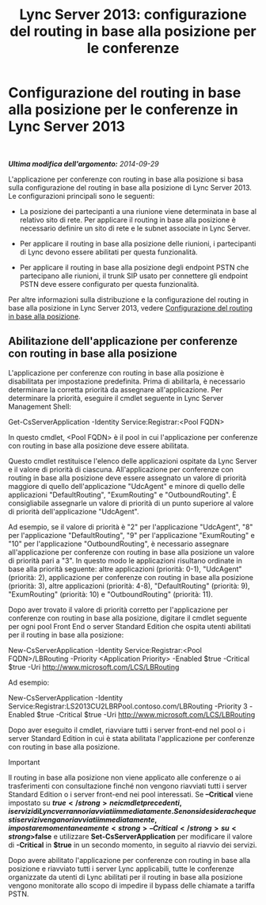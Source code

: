 ﻿---
title: 'Lync Server 2013: configurazione del routing in base alla posizione per le conferenze'
TOCTitle: Configurazione del routing in base alla posizione per le conferenze
ms:assetid: d8c708cc-a1b1-48b1-808c-a64df15f7701
ms:mtpsurl: https://technet.microsoft.com/it-it/library/Dn362846(v=OCS.15)
ms:contentKeyID: 56269989
ms.date: 08/24/2015
mtps_version: v=OCS.15
ms.translationtype: HT
---

# Configurazione del routing in base alla posizione per le conferenze in Lync Server 2013

 

_**Ultima modifica dell'argomento:** 2014-09-29_

L'applicazione per conferenze con routing in base alla posizione si basa sulla configurazione del routing in base alla posizione di Lync Server 2013. Le configurazioni principali sono le seguenti:

  - La posizione dei partecipanti a una riunione viene determinata in base al relativo sito di rete. Per applicare il routing in base alla posizione è necessario definire un sito di rete e le subnet associate in Lync Server.

  - Per applicare il routing in base alla posizione delle riunioni, i partecipanti di Lync devono essere abilitati per questa funzionalità.

  - Per applicare il routing in base alla posizione degli endpoint PSTN che partecipano alle riunioni, il trunk SIP usato per connettere gli endpoint PSTN deve essere configurato per questa funzionalità.

Per altre informazioni sulla distribuzione e la configurazione del routing in base alla posizione in Lync Server 2013, vedere [Configurazione del routing in base alla posizione](lync-server-2013-configuring-location-based-routing.md).

## Abilitazione dell'applicazione per conferenze con routing in base alla posizione

L'applicazione per conferenze con routing in base alla posizione è disabilitata per impostazione predefinita. Prima di abilitarla, è necessario determinare la corretta priorità da assegnare all'applicazione. Per determinare la priorità, eseguire il cmdlet seguente in Lync Server Management Shell:

Get-CsServerApplication -Identity Service:Registrar:\<Pool FQDN\>

In questo cmdlet, \<Pool FQDN\> è il pool in cui l'applicazione per conferenze con routing in base alla posizione deve essere abilitata.

Questo cmdlet restituisce l'elenco delle applicazioni ospitate da Lync Server e il valore di priorità di ciascuna. All'applicazione per conferenze con routing in base alla posizione deve essere assegnato un valore di priorità maggiore di quello dell'applicazione "UdcAgent" e minore di quello delle applicazioni "DefaultRouting", "ExumRouting" e "OutboundRouting". È consigliabile assegnarle un valore di priorità di un punto superiore al valore di priorità dell'applicazione "UdcAgent".

Ad esempio, se il valore di priorità è "2" per l'applicazione "UdcAgent", "8" per l'applicazione "DefaultRouting", "9" per l'applicazione "ExumRouting" e "10" per l'applicazione "OutboundRouting", è necessario assegnare all'applicazione per conferenze con routing in base alla posizione un valore di priorità pari a "3". In questo modo le applicazioni risultano ordinate in base alla priorità seguente: altre applicazioni (priorità: 0-1), "UdcAgent" (priorità: 2), applicazione per conferenze con routing in base alla posizione (priorità: 3), altre applicazioni (priorità: 4-8), "DefaultRouting" (priorità: 9), "ExumRouting" (priorità: 10) e "OutboundRouting" (priorità: 11).

Dopo aver trovato il valore di priorità corretto per l'applicazione per conferenze con routing in base alla posizione, digitare il cmdlet seguente per ogni pool Front End o server Standard Edition che ospita utenti abilitati per il routing in base alla posizione:

New-CsServerApplication -Identity Service:Registrar:\<Pool FQDN\>/LBRouting -Priority \<Application Priority\> -Enabled $true -Critical $true -Uri http://www.microsoft.com/LCS/LBRouting

Ad esempio:

New-CsServerApplication -Identity Service:Registrar:LS2013CU2LBRPool.contoso.com/LBRouting -Priority 3 -Enabled $true -Critical $true -Uri http://www.microsoft.com/LCS/LBRouting

Dopo aver eseguito il cmdlet, riavviare tutti i server front-end nel pool o i server Standard Edition in cui è stata abilitata l'applicazione per conferenze con routing in base alla posizione.

> [!IMPORTANT]  
> Il routing in base alla posizione non viene applicato alle conferenze o ai trasferimenti con consultazione finché non vengono riavviati tutti i server Standard Edition o i server front-end nei pool interessati. Se <strong>–Critical</strong> viene impostato su <strong>$true</strong> nei cmdlet precedenti, i servizi di Lync verranno riavviati immediatamente. Se non si desidera che questi servizi vengano riavviati immediatamente, impostare momentaneamente <strong>–Critical</strong> su <strong>$false</strong> e utilizzare <strong>Set-CsServerApplication</strong> per modificare il valore di <strong>-Critical</strong> in <strong>$true</strong> in un secondo momento, in seguito al riavvio dei servizi.

Dopo avere abilitato l'applicazione per conferenze con routing in base alla posizione e riavviato tutti i server Lync applicabili, tutte le conferenze organizzate da utenti di Lync abilitati per il routing in base alla posizione vengono monitorate allo scopo di impedire il bypass delle chiamate a tariffa PSTN.

